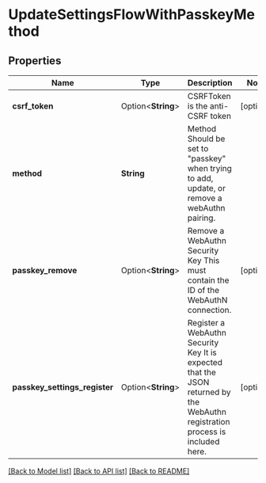# UpdateSettingsFlowWithPasskeyMethod

## Properties

Name | Type | Description | Notes
------------ | ------------- | ------------- | -------------
**csrf_token** | Option<**String**> | CSRFToken is the anti-CSRF token | [optional]
**method** | **String** | Method  Should be set to \"passkey\" when trying to add, update, or remove a webAuthn pairing. | 
**passkey_remove** | Option<**String**> | Remove a WebAuthn Security Key  This must contain the ID of the WebAuthN connection. | [optional]
**passkey_settings_register** | Option<**String**> | Register a WebAuthn Security Key  It is expected that the JSON returned by the WebAuthn registration process is included here. | [optional]

[[Back to Model list]](../README.md#documentation-for-models) [[Back to API list]](../README.md#documentation-for-api-endpoints) [[Back to README]](../README.md)


